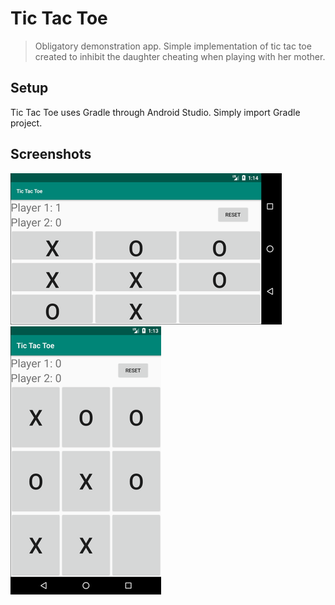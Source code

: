 # Tic Tac Toe
> Obligatory demonstration app. Simple implementation of tic tac toe created to inhibit the daughter cheating when playing with her mother.

## Setup
Tic Tac Toe uses Gradle through Android Studio. Simply import Gradle project.

## Screenshots
![alt text](https://github.com/DChason/TicTacToe/blob/master/ticTacToe_Portrait.png "Portrait Mode.") 
![alt text](https://github.com/DChason/TicTacToe/blob/master/ticTacToe_Landscape.png "Landscape Mode.")
